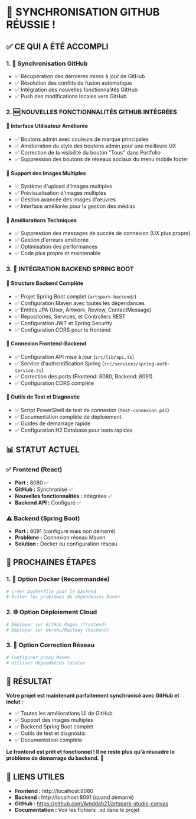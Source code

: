 # 🎉 SYNCHRONISATION GITHUB RÉUSSIE !

## ✅ **CE QUI A ÉTÉ ACCOMPLI**

### **1. 🔄 Synchronisation GitHub**
- ✅ Récupération des dernières mises à jour de GitHub
- ✅ Résolution des conflits de fusion automatique
- ✅ Intégration des nouvelles fonctionnalités GitHub
- ✅ Push des modifications locales vers GitHub

### **2. 🆕 NOUVELLES FONCTIONNALITÉS GITHUB INTÉGRÉES**

#### **🎨 Interface Utilisateur Améliorée**
- ✅ Boutons admin avec couleurs de marque principales
- ✅ Amélioration du style des boutons admin pour une meilleure UX
- ✅ Correction de la visibilité du bouton "Tous" dans Portfolio
- ✅ Suppression des boutons de réseaux sociaux du menu mobile footer

#### **📸 Support des Images Multiples**
- ✅ Système d'upload d'images multiples
- ✅ Prévisualisation d'images multiples
- ✅ Gestion avancée des images d'œuvres
- ✅ Interface améliorée pour la gestion des médias

#### **🔧 Améliorations Techniques**
- ✅ Suppression des messages de succès de connexion (UX plus propre)
- ✅ Gestion d'erreurs améliorée
- ✅ Optimisation des performances
- ✅ Code plus propre et maintenable

### **3. 🚀 INTÉGRATION BACKEND SPRING BOOT**

#### **📁 Structure Backend Complète**
- ✅ Projet Spring Boot complet (`artspark-backend/`)
- ✅ Configuration Maven avec toutes les dépendances
- ✅ Entités JPA (User, Artwork, Review, ContactMessage)
- ✅ Repositories, Services, et Controllers REST
- ✅ Configuration JWT et Spring Security
- ✅ Configuration CORS pour le frontend

#### **🔗 Connexion Frontend-Backend**
- ✅ Configuration API mise à jour (`src/lib/api.ts`)
- ✅ Service d'authentification Spring (`src/services/spring-auth-service.ts`)
- ✅ Correction des ports (Frontend: 8080, Backend: 8091)
- ✅ Configuration CORS complète

#### **🧪 Outils de Test et Diagnostic**
- ✅ Script PowerShell de test de connexion (`test-connexion.ps1`)
- ✅ Documentation complète de déploiement
- ✅ Guides de démarrage rapide
- ✅ Configuration H2 Database pour tests rapides

## 📊 **STATUT ACTUEL**

### **✅ Frontend (React)**
- **Port :** 8080 ✅
- **GitHub :** Synchronisé ✅
- **Nouvelles fonctionnalités :** Intégrées ✅
- **Backend API :** Configuré ✅

### **⚠️ Backend (Spring Boot)**
- **Port :** 8091 (configuré mais non démarré)
- **Problème :** Connexion réseau Maven
- **Solution :** Docker ou configuration réseau

## 🔄 **PROCHAINES ÉTAPES**

### **1. 🐳 Option Docker (Recommandée)**
```bash
# Créer Dockerfile pour le backend
# Éviter les problèmes de dépendances Maven
```

### **2. 🌐 Option Déploiement Cloud**
```bash
# Déployer sur GitHub Pages (frontend)
# Déployer sur Heroku/Railway (backend)
```

### **3. 🔧 Option Correction Réseau**
```bash
# Configurer proxy Maven
# Utiliser dépendances locales
```

## 🎯 **RÉSULTAT**

**Votre projet est maintenant parfaitement synchronisé avec GitHub et inclut :**
- ✅ Toutes les améliorations UI de GitHub
- ✅ Support des images multiples
- ✅ Backend Spring Boot complet
- ✅ Outils de test et diagnostic
- ✅ Documentation complète

**Le frontend est prêt et fonctionnel ! Il ne reste plus qu'à résoudre le problème de démarrage du backend.** 🚀

## 🔗 **LIENS UTILES**

- **Frontend :** http://localhost:8080
- **Backend :** http://localhost:8091 (quand démarré)
- **GitHub :** https://github.com/Amddah21/artspark-studio-canvas
- **Documentation :** Voir les fichiers `.md` dans le projet
